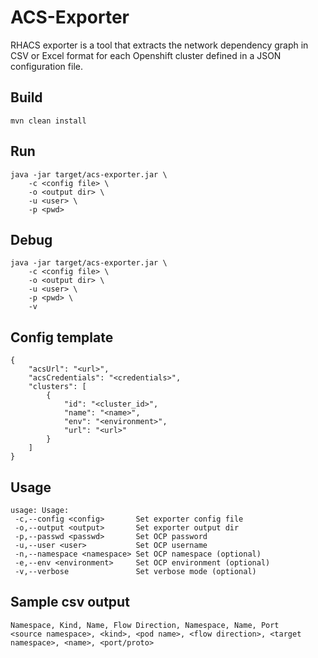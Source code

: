# ACS-Exporter

RHACS exporter is a tool that extracts the network dependency graph in CSV or Excel format for each Openshift cluster defined in a JSON configuration file.

## Build
```
mvn clean install
```

## Run
```
java -jar target/acs-exporter.jar \ 
    -c <config file> \
    -o <output dir> \
    -u <user> \
    -p <pwd>
```

## Debug
```
java -jar target/acs-exporter.jar \ 
    -c <config file> \
    -o <output dir> \
    -u <user> \
    -p <pwd> \
    -v
```

## Config template
```
{
    "acsUrl": "<url>",
    "acsCredentials": "<credentials>",
    "clusters": [
        {
            "id": "<cluster_id>",
            "name": "<name>",
            "env": "<environment>",
            "url": "<url>"
        }
    ]
}
```

##  Usage
```
usage: Usage:
 -c,--config <config>       Set exporter config file
 -o,--output <output>       Set exporter output dir
 -p,--passwd <passwd>       Set OCP password
 -u,--user <user>           Set OCP username
 -n,--namespace <namespace> Set OCP namespace (optional)
 -e,--env <environment>     Set OCP environment (optional)
 -v,--verbose               Set verbose mode (optional)
```

## Sample csv output 
```csv
Namespace, Kind, Name, Flow Direction, Namespace, Name, Port
<source namespace>, <kind>, <pod name>, <flow direction>, <target namespace>, <name>, <port/proto>
```
